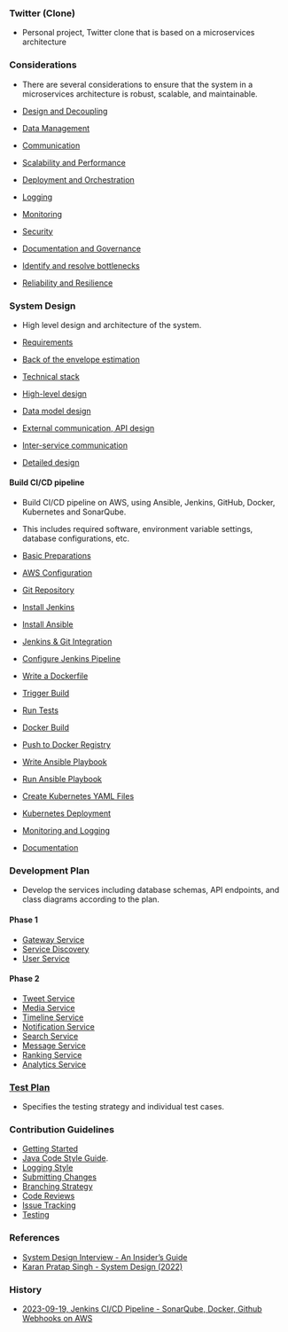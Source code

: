### Twitter (Clone)
- Personal project, Twitter clone that is based on a microservices architecture


### Considerations
- There are several considerations to ensure that the system in a microservices architecture is robust, scalable, and maintainable.

- [Design and Decoupling](docs/considerations/design-and-decoupling.md)
- [Data Management](docs/considerations/data-management.md)
- [Communication](docs/considerations/communications.md)
- [Scalability and Performance](docs/considerations/scalability.md)
- [Deployment and Orchestration](docs/considerations/deployment.md)
- [Logging](docs/considerations/logging.md)
- [Monitoring](docs/considerations/monitoring.md)
- [Security](docs/considerations/security.md)
- [Documentation and Governance](docs/considerations/documentation.md)
- [Identify and resolve bottlenecks](docs/considerations/bottlenecks.md)
- [Reliability and Resilience](docs/considerations/resilience.md)


### System Design
- High level design and architecture of the system.

- [Requirements](docs/system_design/requirement.md)
- [Back of the envelope estimation](docs/system_design/back-of-the-envelope-estimation.md)
- [Technical stack](docs/system_design/technical-stack.md)
- [High-level design](docs/system_design/high-level-design.md)
- [Data model design](docs/system_design/data-model.md)
- [External communication, API design](docs/system_design/api-design.md)
- [Inter-service communication](docs/system_design/inter-comm.md)
- [Detailed design](docs/system_design/detailed-design.md)


#### Build CI/CD pipeline
- Build CI/CD pipeline on AWS, using Ansible, Jenkins, GitHub, Docker, Kubernetes and SonarQube.
- This includes required software, environment variable settings, database configurations, etc.

- [Basic Preparations](docs/cicd/basic-prparations.md)
- [AWS Configuration](docs/cicd/aws.md)
- [Git Repository](docs/cicd/git-repository.md)
- [Install Jenkins](docs/cicd/jenkins.md)
- [Install Ansible](docs/cicd/ansible.md)
- [Jenkins & Git Integration](docs/cicd/jenkins-git-integration.md)
- [Configure Jenkins Pipeline](docs/cicd/config-jenkins-pipeline.md)
- [Write a Dockerfile](docs/cicd/write-dockerfile.md)
- [Trigger Build](docs/cicd/trigger-build.md)
- [Run Tests](docs/cicd/run-tests.md)
- [Docker Build](docs/cicd/docker-build.md)
- [Push to Docker Registry](docs/cicd/push-docker-registry.md)
- [Write Ansible Playbook](docs/cicd/write-ansible-playbook.md)
- [Run Ansible Playbook](docs/cicd/run-ansible-playbook.md)
- [Create Kubernetes YAML Files](docs/cicd/kubernetes-yaml-files.md)
- [Kubernetes Deployment](docs/cicd/kubernetes-deployment.md)
- [Monitoring and Logging](docs/cicd/monitoring-logging.md)
- [Documentation](docs/cicd/documentation.md)


### Development Plan
- Develop the services including database schemas, API endpoints, and class diagrams according to the plan.


#### Phase 1
- [Gateway Service](docs/gateway-service.md)
- [Service Discovery](docs/service-discovery.md)
- [User Service](docs/user-service.md)


#### Phase 2
- [Tweet Service](docs/tweet-service.md)
- [Media Service](docs/media-service.md)
- [Timeline Service](docs/timeline-service.md)
- [Notification Service](docs/notification-service.md)
- [Search Service](docs/search-service.md)
- [Message Service](docs/message-service.md)
- [Ranking Service](docs/ranking-service.md)
- [Analytics Service](docs/analytic-service.md)


### [Test Plan](docs/test-plan.md)
- Specifies the testing strategy and individual test cases.


### Contribution Guidelines
- [Getting Started](docs/contribution/getting-started.md)
- [Java Code Style Guide](docs/contribution/java-code-style-guide.md).
- [Logging Style](docs/contribution/logging-style.md)
- [Submitting Changes](docs/contribution/submitting-changes.md)
- [Branching Strategy](docs/contribution/branching-strategy.md)
- [Code Reviews](docs/contribution/code-reviews.md)
- [Issue Tracking](docs/contribution/issue-tracking.md)
- [Testing](docs/contribution/testing.md)


### References
- [System Design Interview - An Insider’s Guide](https://www.amazon.ca/System-Design-Interview-insiders-Second/dp/B08CMF2CQF)
- [Karan Pratap Singh - System Design (2022)](https://www.karanpratapsingh.com/courses/system-design/twitter)


### History
- [2023-09-19, Jenkins CI/CD Pipeline - SonarQube, Docker, Github Webhooks on AWS](docs/history/2023-09-19.md)

